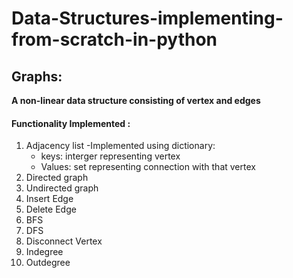 # Data-Structures-implementing-from-scratch-in-python
## Graphs: 
**A non-linear data structure consisting of vertex and edges**
#### **Functionality Implemented :**
1. Adjacency list 
  -Implemented using dictionary:
    - keys: interger representing vertex
    - Values: set representing connection with that vertex
2. Directed graph
3. Undirected graph
4. Insert Edge
5. Delete Edge
6. BFS
7. DFS
8. Disconnect Vertex
9. Indegree
10. Outdegree
